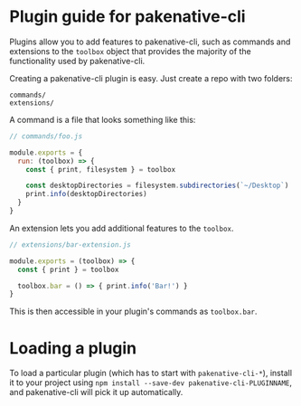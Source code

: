 # Plugin guide for pakenative-cli

Plugins allow you to add features to pakenative-cli, such as commands and
extensions to the `toolbox` object that provides the majority of the functionality
used by pakenative-cli.

Creating a pakenative-cli plugin is easy. Just create a repo with two folders:

```
commands/
extensions/
```

A command is a file that looks something like this:

```js
// commands/foo.js

module.exports = {
  run: (toolbox) => {
    const { print, filesystem } = toolbox

    const desktopDirectories = filesystem.subdirectories(`~/Desktop`)
    print.info(desktopDirectories)
  }
}
```

An extension lets you add additional features to the `toolbox`.

```js
// extensions/bar-extension.js

module.exports = (toolbox) => {
  const { print } = toolbox

  toolbox.bar = () => { print.info('Bar!') }
}
```

This is then accessible in your plugin's commands as `toolbox.bar`.

# Loading a plugin

To load a particular plugin (which has to start with `pakenative-cli-*`),
install it to your project using `npm install --save-dev pakenative-cli-PLUGINNAME`,
and pakenative-cli will pick it up automatically.

